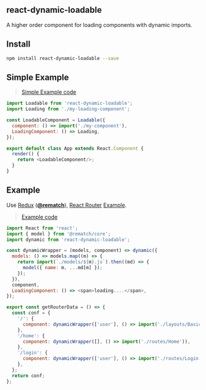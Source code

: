 
react-dynamic-loadable
---

A higher order component for loading components with dynamic imports.

## Install

```bash
npm install react-dynamic-loadable --save
```

## Simple Example

> [Simple Example code](./example/simple)

```js
import Loadable from 'react-dynamic-loadable';
import Loading from './my-loading-component';

const LoadableComponent = Loadable({
  component: () => import('./my-component'),
  LoadingComponent: () => Loading,
});

export default class App extends React.Component {
  render() {
    return <LoadableComponent/>;
  }
}
```

## Example

Use [Redux](https://github.com/reactjs/redux) (**[@rematch](https://github.com/rematch/rematch)**), [React Router](https://github.com/ReactTraining/react-router) [Example](./example/router-redux-rematch).

> [Example code](./example/router-redux-rematch)

```js
import React from 'react';
import { model } from '@rematch/core';
import dynamic from 'react-dynamic-loadable';

const dynamicWrapper = (models, component) => dynamic({
  models: () => models.map((m) => {
    return import(`./models/${m}.js`).then((md) => {
      model({ name: m, ...md[m] });
    });
  }),
  component,
  LoadingComponent: () => <span>loading....</span>,
});

export const getRouterData = () => {
  const conf = {
    '/': {
      component: dynamicWrapper(['user'], () => import('./layouts/BasicLayout')),
    },
    '/home': {
      component: dynamicWrapper([], () => import('./routes/Home')),
    },
    '/login': {
      component: dynamicWrapper(['user'], () => import('./routes/Login')),
    },
  };
  return conf;
};
```